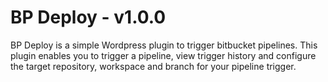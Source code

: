 # BP Deploy - v1.0.0

BP Deploy is a simple Wordpress plugin to trigger bitbucket pipelines. This plugin enables you to trigger a pipeline, view trigger history and configure the target repository, workspace and branch for your pipeline trigger.
